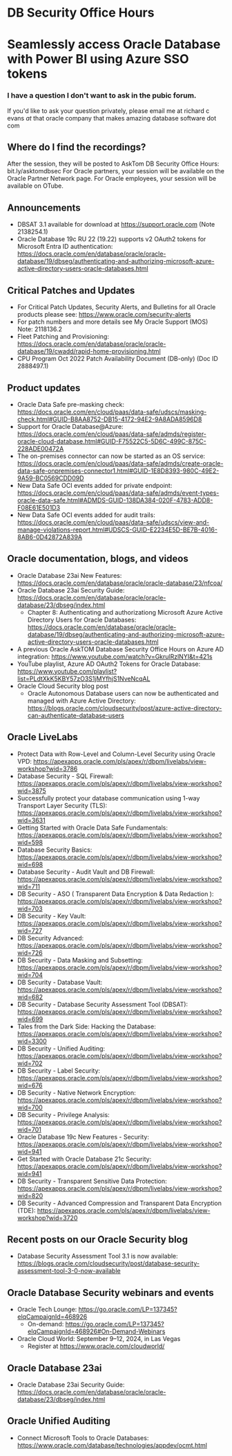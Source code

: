 # DB Security Office Hours
# Seamlessly access Oracle Database with Power BI using Azure SSO tokens

### I have a question I don't want to ask in the pubic forum. 

If you'd like to ask your question privately, please email me at richard c evans _at_ that oracle company that makes amazing database software dot com 

## Where do I find the recordings? 

After the session, they will be posted to AskTom DB Security Office Hours: bit.ly/asktomdbsec
For Oracle partners, your session will be available on the Oracle Partner Network page.
For Oracle employees, your session will be available on OTube. 

## Announcements

- DBSAT 3.1 available for download at https://support.oracle.com (Note 2138254.1)
- Oracle Database 19c RU 22 (19.22) supports v2 OAuth2 tokens for Microsoft Entra ID authentication: https://docs.oracle.com/en/database/oracle/oracle-database/19/dbseg/authenticating-and-authorizing-microsoft-azure-active-directory-users-oracle-databases.html

## Critical Patches and Updates

- For Critical Patch Updates, Security Alerts, and Bulletins for all Oracle products please see: https://www.oracle.com/security-alerts
- For patch numbers and more details see My Oracle Support (MOS) Note: 2118136.2 
- Fleet Patching and Provisioning: https://docs.oracle.com/en/database/oracle/oracle-database/19/cwadd/rapid-home-provisioning.html
- CPU Program Oct 2022 Patch Availability Document (DB-only) (Doc ID 2888497.1)	

## Product updates

- Oracle Data Safe pre-masking check: https://docs.oracle.com/en/cloud/paas/data-safe/udscs/masking-check.html#GUID-B8AA8752-DB15-4172-94E2-9A8ADA8596D8
- Support for Oracle Database@Azure: https://docs.oracle.com/en/cloud/paas/data-safe/admds/register-oracle-cloud-database.html#GUID-F75522C5-5D6C-499C-875C-228ADE00472A
- The on-premises connector can now be started as an OS service: https://docs.oracle.com/en/cloud/paas/data-safe/admds/create-oracle-data-safe-onpremises-connector1.html#GUID-1E8D8393-980C-49E2-9A59-BC0569CDD09D
- New Data Safe OCI events added for private endpoint: https://docs.oracle.com/en/cloud/paas/data-safe/admds/event-types-oracle-data-safe.html#ADMDS-GUID-138DA384-020F-4783-ADD8-F08E61E501D3
- New Data Safe OCI events added for audit trails: https://docs.oracle.com/en/cloud/paas/data-safe/udscs/view-and-manage-violations-report.html#UDSCS-GUID-E2234E5D-BE7B-4016-8AB6-0D42872A839A

## Oracle documentation, blogs, and videos

- Oracle Database 23ai New Features: https://docs.oracle.com/en/database/oracle/oracle-database/23/nfcoa/
- Oracle Database 23ai Security Guide: https://docs.oracle.com/en/database/oracle/oracle-database/23/dbseg/index.html
  - Chapter 8: Authenticating and authorizationg Microsoft Azure Active Directory Users for Oracle Databases: https://docs.oracle.com/en/database/oracle/oracle-database/19/dbseg/authenticating-and-authorizing-microsoft-azure-active-directory-users-oracle-databases.html
- A previous Oracle AskTOM Database Security Office Hours on Azure AD integration: https://www.youtube.com/watch?v=GkrulRzlNYI&t=421s
- YouTube playlist, Azure AD OAuth2 Tokens for Oracle Database: https://www.youtube.com/playlist?list=PLdtXkK5KBY57zO3S1jMYfhjS1NveNcqAL
- Oracle Cloud Security blog post
  - Oracle Autonomous Database users can now be authenticated and managed with Azure Active Directory: https://blogs.oracle.com/cloudsecurity/post/azure-active-directory-can-authenticate-database-users



## Oracle LiveLabs

- Protect Data with Row-Level and Column-Level Security using Oracle VPD: https://apexapps.oracle.com/pls/apex/r/dbpm/livelabs/view-workshop?wid=3786
- Database Security - SQL Firewall: https://apexapps.oracle.com/pls/apex/r/dbpm/livelabs/view-workshop?wid=3875
- Successfully protect your database communication using 1-way Transport Layer Security (TLS): https://apexapps.oracle.com/pls/apex/r/dbpm/livelabs/view-workshop?wid=3631
- Getting Started with Oracle Data Safe Fundamentals: https://apexapps.oracle.com/pls/apex/r/dbpm/livelabs/view-workshop?wid=598
- Database Security Basics: https://apexapps.oracle.com/pls/apex/r/dbpm/livelabs/view-workshop?wid=698
- Database Security - Audit Vault and DB Firewall: https://apexapps.oracle.com/pls/apex/r/dbpm/livelabs/view-workshop?wid=711
- DB Security - ASO ( Transparent Data Encryption & Data Redaction ): https://apexapps.oracle.com/pls/apex/r/dbpm/livelabs/view-workshop?wid=703
- DB Security - Key Vault: https://apexapps.oracle.com/pls/apex/r/dbpm/livelabs/view-workshop?wid=727
- DB Security Advanced: https://apexapps.oracle.com/pls/apex/r/dbpm/livelabs/view-workshop?wid=726
- DB Security - Data Masking and Subsetting: https://apexapps.oracle.com/pls/apex/r/dbpm/livelabs/view-workshop?wid=704
- DB Security - Database Vault: https://apexapps.oracle.com/pls/apex/r/dbpm/livelabs/view-workshop?wid=682
- DB Security - Database Security Assessment Tool (DBSAT): https://apexapps.oracle.com/pls/apex/r/dbpm/livelabs/view-workshop?wid=699
- Tales from the Dark Side: Hacking the Database: https://apexapps.oracle.com/pls/apex/r/dbpm/livelabs/view-workshop?wid=3300
- DB Security - Unified Auditing: https://apexapps.oracle.com/pls/apex/r/dbpm/livelabs/view-workshop?wid=702
- DB Security - Label Security: https://apexapps.oracle.com/pls/apex/r/dbpm/livelabs/view-workshop?wid=676
- DB Security - Native Network Encryption: https://apexapps.oracle.com/pls/apex/r/dbpm/livelabs/view-workshop?wid=700
- DB Security - Privilege Analysis: https://apexapps.oracle.com/pls/apex/r/dbpm/livelabs/view-workshop?wid=701
- Oracle Database 19c New Features - Security: https://apexapps.oracle.com/pls/apex/r/dbpm/livelabs/view-workshop?wid=941
- Get Started with Oracle Database 21c Security: https://apexapps.oracle.com/pls/apex/r/dbpm/livelabs/view-workshop?wid=941
- DB Security - Transparent Sensitive Data Protection: https://apexapps.oracle.com/pls/apex/r/dbpm/livelabs/view-workshop?wid=820
- DB Security - Advanced Compression and Transparent Data Encryption (TDE): https://apexapps.oracle.com/pls/apex/r/dbpm/livelabs/view-workshop?wid=3720

## Recent posts on our Oracle Security blog

- Database Security Assessment Tool 3.1 is now available: https://blogs.oracle.com/cloudsecurity/post/database-security-assessment-tool-3-0-now-available

## Oracle Database Security webinars and events

- Oracle Tech Lounge: https://go.oracle.com/LP=137345?elqCampaignId=468926
  - On-demand: https://go.oracle.com/LP=137345?elqCampaignId=468926#On-Demand-Webinars
- Oracle Cloud World: September 9–12, 2024, in Las Vegas
  - Register at https://www.oracle.com/cloudworld/

## Oracle Database 23ai 

- Oracle Database 23ai Security Guide: https://docs.oracle.com/en/database/oracle/oracle-database/23/dbseg/index.html

## Oracle Unified Auditing

- Connect Microsoft Tools to Oracle Databases: https://www.oracle.com/database/technologies/appdev/ocmt.html


